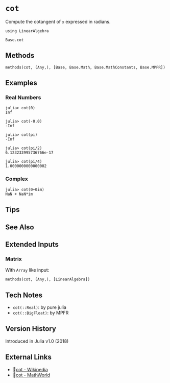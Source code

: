 # `cot`

Compute the cotangent of `x` expressed in radians.

```@setup repl_only
using LinearAlgebra
```
```@docs
Base.cot
```


## Methods

```@repl
methods(cot, (Any,), [Base, Base.Math, Base.MathConstants, Base.MPFR])
```


## Examples

### Real Numbers
```jldoctest
julia> cot(0)
Inf

julia> cot(-0.0)
-Inf

julia> cot(pi)
-Inf

julia> cot(pi/2)
6.123233995736766e-17

julia> cot(pi/4)
1.0000000000000002
```

### Complex
```jldoctest
julia> cot(0+0im)
NaN + NaN*im
```

## Tips


## See Also



## Extended Inputs

### Matrix
With `Array` like input:
```@repl repl_only
methods(cot, (Any,), [LinearAlgebra])
```


## Tech Notes

- `cot(::Real)`: by pure julia
- `cot(::BigFloat)`: by MPFR


## Version History

Introduced in Julia v1.0 (2018)


## External Links
- 🔗[cot - Wikipedia](https://en.wikipedia.org/wiki/ )
- 🔗[cot - MathWorld](https://mathworld.wolfram.com/ )
